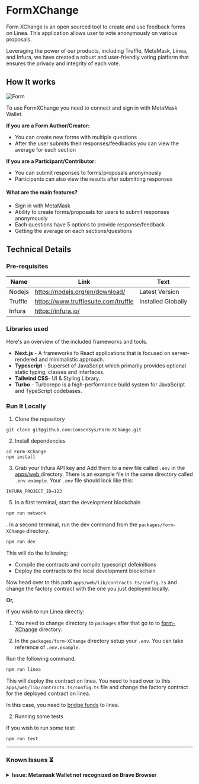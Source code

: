 # FormXChange

Form XChange is an open sourced tool to create and use feedback forms on Linea. This application allows user to vote anonymously on various proposals.

Leveraging the power of our products, including Truffle, MetaMask, Linea, and Infura, we have created a robust and user-friendly voting platform that ensures the privacy and integrity of each vote.


## How It works


![Form](https://i.imgur.com/al1odgd.png)


To use FormXChange you need to connect and sign in with MetaMask Wallet. 

**If you are a Form Author/Creator:**

- You can create new forms with multiple questions
- After the user submits their responses/feedbacks you can view the average for each section

**If you are a Participant/Contributor:**

- You can submit responses to forms/proposals anonymously
- Participants can also view the results after submitting responses

#### What are the main features?

- Sign in with MetaMask
- Ability to create forms/proposals for users to submit responses anonymously
- Each questions have 5 options to provide response/feedback
- Getting the average on each sections/questions
  



## Technical Details

### Pre-requisites



| Name           | Link                                 | Text               |
| -------------- | ------------------------------------ | ------------------ |
| Nodejs         | https://nodejs.org/en/download/      | Latest Version     |
| Truffle        | https://www.trufflesuite.com/truffle | Installed Globally |
| Infura         |       https://infura.io/             |               |



### **Libraries used**

Here's an overview of the included frameworks and tools.

- **Next.js** - A frameworks fo React applications that is focused on server-rendered and minimalistic approach.
- **Typescript** - Superset of JavaScript which primarily provides optional static typing, classes and interfaces.
- **Tailwind CSS**- UI & Styling Library.
- **Turbo** - Turborepo is a high-performance build system for JavaScript and TypeScript codebases.


### Run It Locally

1. Clone the repository

```
git clone git@github.com:ConsenSys/Form-XChange.git
```

2. Install dependencies

```
cd Form-XChange
npm install
```

3. Grab your Infura API key and Add them to a new file called `.env` in the [apps/web ](https://github.com/ConsenSys/Form-XChange/tree/main/apps/web) directory.
There is an example file in the same directory called `.env.example`. Your `.env` file should look like this:


```
INFURA_PROJECT_ID=123
```


5. In a first terminal, start the development blockchain

```sh
npm run network
```

. In a second terminal, run the dev command from the `packages/form-XChange` directory. 

```sh
npm run dev
```

This will do the following:

- Compile the contracts and compile typescript defeinitions
- Deploy the contracts to the local development blockchain

Now head over to this path `apps/web/lib/contracts.ts/config.ts` and change the factory contract with the one you just deployed locally.


**Or,**

If you wish to run Linea directly:

1. You need to change directory to `packages` after that go to to [form-XChange](https://github.com/ConsenSys/Form-XChange/tree/main/packages/form-XChange) directory.

2. In the `packages/form-XChange` directory setup your `.env`. You can take reference of `.env.example`.

Run the following command:

```sh
npm run linea
```

This will deploy the contract on linea. You need to head over to this `apps/web/lib/contracts.ts/config.ts` file and change the factory contract for the deployed contract on linea.

In this case, you need to [bridge funds](https://docs.linea.build/use-linea/bridge-funds
) to linea. 

2. Running some tests

If you wish to run some test:

```sh
npm run test
```

---

### Known Issues ⏳

<details>
    <summary> <b>Issue: Metamask Wallet not recognized on Brave Browser</b>  </summary>
 
    
 <br/>
    
   It has brought to our attention that that the Metamask wallet is not recognized when using the Brave browser. This may result in an inability to access the wallet and create new forms or submitting feedbacks.
    
**Impact**
    
This issue may impact users who prefer to use the Brave browser for its privacy and security features. Without access to the Metamask wallet, users may need to switch to an alternative browser to use the dapp.

**Workaround**
    
If you encounter this issue, we recommend trying the following workaround:

- Open the Metamask wallet directly from the Brave browser extension icon rather than accessing it through the website or try following these [steps](https://support.metamask.io/hc/en-us/articles/360038596792-Using-MetaMask-wallet-in-Brave-browser#:~:text=If%20you%20encounter%20issues%20while,wallets%20are%20installed%20and%20active.&text=Restart%20Brave).
- If this workaround does not work, try switching to a different browser such as Chrome or Firefox.
    
**Solution**
    
Our development team is actively investigating the root cause of this issue and working on a solution. We appreciate your patience and understanding while we work to resolve this issue. 
    
</details>



